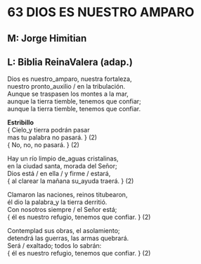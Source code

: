 # 63 DIOS ES NUESTRO AMPARO

## M:  Jorge Himitian
## L: Biblia ReinaValera (adap.)

Dios es nuestro_amparo, nuestra fortaleza,  
nuestro pronto_auxilio / en la tribulación.  
Aunque se traspasen los montes a la mar,  
aunque la tierra tiemble, tenemos que confiar;  
aunque la tierra tiemble, tenemos que confiar.  

**Estribillo**  
{ Cielo_y tierra podrán pasar  
mas tu palabra no pasará. } (2)  
{ No, no, no pasará. } (2)  

Hay un río limpio de_aguas cristalinas,  
en la ciudad santa, morada del Señor;  
Dios está / en ella / y firme / estará,  
{ al clarear la mañana su_ayuda traerá. } (2)  

Clamaron las naciones, reinos titubearon,  
él dio la palabra_y la tierra derritió.  
Con nosotros siempre / el Señor está;  
{ él es nuestro refugio, tenemos que confiar. } (2)  

Contemplad sus obras, el asolamiento;  
detendrá las guerras, las armas quebrará.  
Será / exaltado; todos lo sabrán:  
{ él es nuestro refugio, tenemos que confiar. } (2)  

